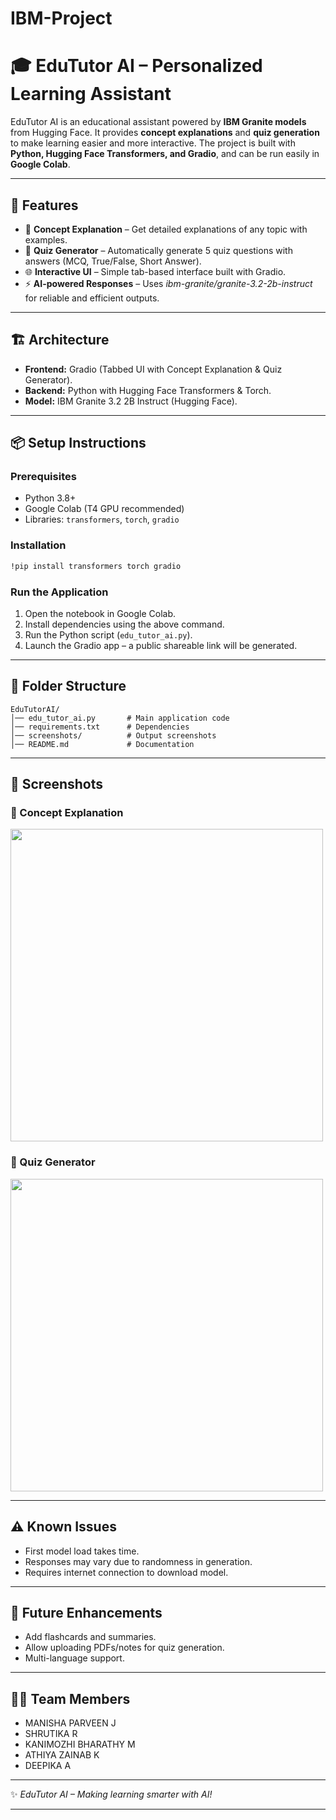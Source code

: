 # IBM-Project
# 🎓 EduTutor AI – Personalized Learning Assistant

EduTutor AI is an educational assistant powered by **IBM Granite models** from Hugging Face.
It provides **concept explanations** and **quiz generation** to make learning easier and more interactive.
The project is built with **Python, Hugging Face Transformers, and Gradio**, and can be run easily in **Google Colab**.

---

## 🚀 Features

* 📘 **Concept Explanation** – Get detailed explanations of any topic with examples.
* 📝 **Quiz Generator** – Automatically generate 5 quiz questions with answers (MCQ, True/False, Short Answer).
* 🌐 **Interactive UI** – Simple tab-based interface built with Gradio.
* ⚡ **AI-powered Responses** – Uses *ibm-granite/granite-3.2-2b-instruct* for reliable and efficient outputs.

---

## 🏗️ Architecture

* **Frontend:** Gradio (Tabbed UI with Concept Explanation & Quiz Generator).
* **Backend:** Python with Hugging Face Transformers & Torch.
* **Model:** IBM Granite 3.2 2B Instruct (Hugging Face).

---

## 📦 Setup Instructions

### Prerequisites

* Python 3.8+
* Google Colab (T4 GPU recommended)
* Libraries: `transformers`, `torch`, `gradio`

### Installation

```bash
!pip install transformers torch gradio
```

### Run the Application

1. Open the notebook in Google Colab.
2. Install dependencies using the above command.
3. Run the Python script (`edu_tutor_ai.py`).
4. Launch the Gradio app – a public shareable link will be generated.

---

## 📂 Folder Structure

```
EduTutorAI/
│── edu_tutor_ai.py       # Main application code
│── requirements.txt      # Dependencies
│── screenshots/          # Output screenshots
│── README.md             # Documentation
```

---

## 📸 Screenshots

### 📘 Concept Explanation

<img src="screenshots/screenshot_26.png" width="500"/>  

### 📝 Quiz Generator

<img src="screenshots/screenshot_27.png" width="500"/>  

---

## ⚠️ Known Issues

* First model load takes time.
* Responses may vary due to randomness in generation.
* Requires internet connection to download model.

---

## 🔮 Future Enhancements

* Add flashcards and summaries.
* Allow uploading PDFs/notes for quiz generation.
* Multi-language support.

---

## 👩‍💻 Team Members

* MANISHA PARVEEN J
* SHRUTIKA R
* KANIMOZHI BHARATHY M
* ATHIYA ZAINAB K
* DEEPIKA A

---

✨ *EduTutor AI – Making learning smarter with AI!*

---
